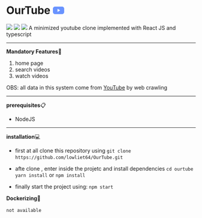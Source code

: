 # OurTube <img src="logo.png" style="height:20px">
![](https://img.shields.io/badge/React⚛%EF%B8%8F-%5E17.0.2-brightgreen)   ![](https://img.shields.io/badge/puppeteer-%5E8.0.0-brightgreen)  ![](https://img.shields.io/badge/styled--components-%5E5.2.3-ff69b4)
A minimized youtube clone implemented with React JS and typescript
****
**Mandatory Features🎯**
 1. home page
 2. search videos
 3. watch videos

OBS: all data in this system come from [YouTube]('https://www.youtube.com/') by web crawling
****
**prerequisites**📋
 - NodeJS
***
**installation**💻

 - first at all clone this repository using 
  ```git clone https://github.com/lowliet64/OurTube.git```

  - afte clone , enter inside the projetc and install dependencies 
  ```cd ourtube```
  ```yarn install``` or ```npm install```

  - finally start the project using:
    ```npm start```


**Dockerizing**🐳

 ```not available```

